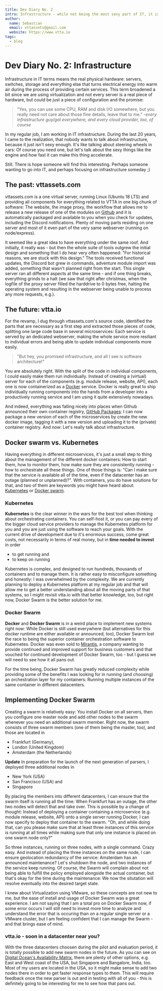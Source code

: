 ```yaml
---
title: Dev Diary No. 2
intro: Infrastructure - while not being the most sexy part of IT, it is still needed. Let's talk about the currently used infrastructure, how I choose that and it's benefits.
author:
  name: Sebastian
  email: vttassets@gmail.com
  website: https://www.vtta.io
tags:
  - blog
---
```


# Dev Diary No. 2: Infrastructure

Infrastructure in IT terms means the real physical hardware: servers, switches, storage and everything else that turns electrical energy into warm air during the process of providing certain services. This term broadened a bit since we are using virtualization and not every server is a real piece of hardware, but could be just a piece of configuration and the promise:

> "Yes, you can use some CPU, RAM and disk I/O somewhere, but you really need not care about those fine details, leave that to me." _-every infrastructure guy/gal everywhere, and every cloud provider, too, of course_

In my regular job, I am working in IT infrastructure. During the last 20 years, I came to the realization, that nobody wants to talk about infrastructure, because it just isn't sexy enough. It's like talking about steering wheels in cars: Of course you need one, but let's talk about the sexy things like the engine and how fast it can make this thing accelerate.

Still. There is hope someone will find this interesting. Perhaps someone wanting to go into IT, and perhaps focusing on infrastructure someday ;)

## The past: vttassets.com

vttassets.com is a one virtual server, running Linux (Ubuntu 18 LTS) and providing all components for everything related to VTTA in one big chunk of software: The website, the image proxy, the workflow that allows me to release a new release of one of the modules on [Github](https://github.com/vttassets/) and it is automatically packaged and available to you when you check for updates, including the Discord notifications. Plenty of moving parts residing on one server and most of it even part of the very same webserver (running on node/express).

It seemed like a great idea to have everything under the same roof. And initially, it really was - but then the whole suite of tools outgrew the initial design and something that I do hear very often happened: "For historical reasons, we are stuck with this design." The tools received functional updates, the Discord bot grew in commands, adventure module import was added, something that wasn't planned right from the start. This single server ran all different aspects at the same time - and if one thing breaks, everything grinds to a halt (we saw that right after christmas, when the logfile of the proxy server filled the harddrive to 0 bytes free, halting the operating system and resulting in the webserver being unable to process any more requests, e.g.).

## The future: vtta.io

For the revamp, I dug through vttassets.com's source code, identified the parts that are necessary as a first step and extracted those pieces of code, splitting one large code base in several microservices: Each service is served by an dedicated webserver, making the whole service more resiliant to individual errors and being able to update individual components more easily.

> "But hey, you promised infrastructure, and all I see is software architecture!"

You are absolutely right. With the split of the code in individual components, I could easily make them run individually. Instead of creating a (virtual) server for each of the components (e.g. module release, website, API), each one is now containerized as a [Docker](https://www.docker.com) service. Docker is really great to ship individually running components into the hands from a developer into a productively running service and I am using it quite extensively nowadays.

And indeed, everything was falling nicely into places when Github announced their own container registry, [GitHub Packages](https://github.com/features/packages): I can now package a new version of each of the microservices by create the new docker image, tagging it with a new version and uploading it to the (private) container registry. And now: Let's really talk about infrastructure.

## Docker swarm vs. Kubernetes

Having everything in different microservices, it's just a small step to thing about the management of the different docker containers: How to start them, how to monitor them, how make sure they are consistently running - how to orchestrate all these things. One of those things is: "Can I make sure that the service is available all of the time, even if the datacenter has an outage (planned or unplanned)?". With containers, you do have solutions for that, and two of them are keywords you might have heard about: [Kubernetes](https://kubernetes.io/) or [Docker swarm](https://docs.docker.com/engine/swarm/).

### Kubernetes

**Kubernetes** is the clear winner in the wars for the best tool when thinking about orchestrating containers. You can self-host it, or you can pay every of the bigger cloud service providers to manage the Kubernetes platform for you and you are just using the software to reach your goals. With the current drive of development due to it's enormous success, come great costs, not necessarily in terms of real money, but in **time needed to invest** in order

- to get running and
- to keep on running

Kubernetes is complex, and designed to run hundreds, thousands of containers and to manage them. It is rather easy to misconfigure something and honestly: I was overwhelmed by the complexity. We are currently planning to deploy a Kubernetes platform at my regular job and that will allow me to get a better understanding about all the moving parts of that systems, so I might revisit vtta.io with that better knowledge, too, but right now, Docker Swarm is the better solution for me.

### Docker Swarm

**Docker** and **Docker Swarm** is in a weird place to implement new systems right now: While Docker is still used everywhere (but alternatives for this docker runtime are either available or announced, too), Docker Swarm lost the race to being the superior container orchestration software to Kubernetes. Docker was even sold to [Mirantis](https://www.mirantis.com/), a company wanting to provide continued and improved support for business customers and that vouched for continued development of Docker Swarm, too - but I guess we will need to see how it all pans out.

For the time being, Docker Swarm has greatly reduced complexity while providing some of the benefits I was looking for in running (and choosing) an orchestration layer for my containers: Running multiple instances of the same container in different datacenters.

## Implementing Docker Swarm

Creating a swarm is relatively easy: You install Docker on all servers, then you configure one master node and add other nodes to the swarm whenever you need an additional swarm member. Right now, the swarm consists of three swarm members (one of them being the master, too), and those are located in

- Frankfurt (Germany),
- London (United Kingdom)
- Amsterdam (the Netherlands)

**Update** In preparation for the launch of the next generation of parsers, I deployed three additional nodes in

- New York (USA)
- San Francisco (USA) and
- Singapore

By placing the members into different datacenters, I can ensure that the swarm itself is running all the time: When Frankfurt has an outage, the other two nodes will detect that and take over. This is possible by a change of thought: Instead of deploying a container containing a microservice (e.g. module release, website, API) onto a single server running Docker, I can now specify to deploy that container to the swarm. "Oh, and while doing that, can you please make sure that at least three instances of this service is running at all times while making sure that only one instance is placed on one swarm node only?"

So three instances, running on three nodes, with a single command. Crazy easy. And instead of placing the three instances on the same node, I can ensure geolocation redundancy of the service: Amsterdam has an announced maintenance? Let's shutdown the node, and two instances of the service keep running. Of course, the Swarm will complain about not being able to fulfill the policy employed alongside the actual container, but that's okay for the time during the maintenance: We now the situtation will resolve eventually into the desired target state.

I knew about Virtualization using VMware, so these concepts are not new to me, but the ease of install and usage of Docker Swarm was a great experience. I am not saying that I am a total pro on Docker Swarm now, if some error occurs I will still need to invest more time to analyze and understand the error that is occuring than on a regular single server or a VMware cluster, but I am feeling confident that I can manage the Swarm - and that brings ease of mind.

### vtta.io - soon in a datacenter near you?

With the three datacenters choosen during the pilot and evaluation period, it is totally possible to add new swarm nodes in the future. As you can see on [Digital Ocean's Availability Matrix](https://www.digitalocean.com/docs/platform/availability-matrix/), there are plenty of other options, e.g. East and West coast of the USA, but Singapore and Bangalore, India, too. Most of my users are located in the USA, so it might make sense to add two nodes there in order to get faster response types to them. This will require feedback once the new parser is out and in testing with all of you - this is definitely going to be interesting for me to see how that pans out.
